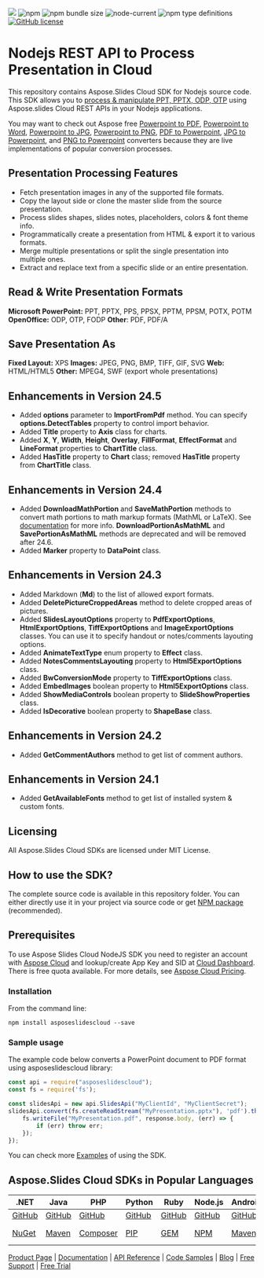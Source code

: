 ![](https://img.shields.io/badge/api-v3.0-lightgrey) ![npm](https://img.shields.io/npm/v/asposeslidescloud) ![npm bundle size](https://img.shields.io/bundlephobia/min/asposeslidescloud) ![node-current](https://img.shields.io/node/v/asposeslidescloud) ![npm type definitions](https://img.shields.io/npm/types/asposeslidescloud) [![GitHub license](https://img.shields.io/github/license/aspose-slides-cloud/aspose-slides-cloud-nodejs)](https://github.com/aspose-slides-cloud/aspose-slides-cloud-nodejs/blob/master/LICENSE)

# Nodejs REST API to Process Presentation in Cloud
This repository contains Aspose.Slides Cloud SDK for Nodejs source code. This SDK allows you to [process & manipulate PPT, PPTX, ODP, OTP](https://products.aspose.cloud/slides/nodejs) using Aspose.slides Cloud REST APIs in your Nodejs applications.

You may want to check out Aspose free [Powerpoint to PDF](https://products.aspose.app/slides/conversion), [Powerpoint to Word](https://products.aspose.app/slides/conversion/ppt-to-word), [Powerpoint to JPG](https://products.aspose.app/slides/conversion/ppt-to-jpg), [Powerpoint to PNG](https://products.aspose.app/slides/conversion/ppt-to-png), [PDF to Powerpoint](https://products.aspose.app/slides/import/pdf-to-powerpoint), [JPG to Powerpoint](https://products.aspose.app/slides/import/jpg-to-ppt), and [PNG to Powerpoint](https://products.aspose.app/slides/import/png-to-ppt) converters because they are live implementations of popular conversion processes.

## Presentation Processing Features

- Fetch presentation images in any of the supported file formats.
- Copy the layout side or clone the master slide from the source presentation.
- Process slides shapes, slides notes, placeholders, colors & font theme info.
- Programmatically create a presentation from HTML & export it to various formats.
- Merge multiple presentations or split the single presentation into multiple ones.
- Extract and replace text from a specific slide or an entire presentation.

## Read & Write Presentation Formats

**Microsoft PowerPoint:** PPT, PPTX, PPS, PPSX, PPTM, PPSM, POTX, POTM
**OpenOffice:** ODP, OTP, FODP
**Other**: PDF, PDF/A

## Save Presentation As

**Fixed Layout:** XPS
**Images:** JPEG, PNG, BMP, TIFF, GIF, SVG
**Web:** HTML/HTML5
**Other:** MPEG4, SWF (export whole presentations)

## Enhancements in Version 24.5

* Added **options** parameter to **ImportFromPdf** method. You can specify **options.DetectTables** property to control import behavior.
* Added **Title** property to **Axis** class for charts.
* Added **X**, **Y**, **Width**, **Height**, **Overlay**, **FillFormat**, **EffectFormat** and **LineFormat** properties to **ChartTitle** class.
* Added **HasTitle** property to **Chart** class; removed **HasTitle** property from **ChartTitle** class.

## Enhancements in Version 24.4

* Added **DownloadMathPortion** and **SaveMathPortion** methods to convert math portions to math markup formats (MathML or LaTeX). See [documentation](https://docs.aspose.cloud/slides/export-a-math-formula/) for more info. **DownloadPortionAsMathML** and **SavePortionAsMathML** methods are deprecated and will be removed after 24.6.
* Added **Marker** property to **DataPoint** class.

## Enhancements in Version 24.3

* Added Markdown (**Md**) to the list of allowed export formats.
* Added **DeletePictureCroppedAreas** method to delete cropped areas of pictures.
* Added **SlidesLayoutOptions** property to **PdfExportOptions**, **HtmlExportOptions**, **TiffExportOptions** and **ImageExportOptions** classes. You can use it to specify handout or notes/comments layouting options.
* Added **AnimateTextType** enum property to **Effect** class.
* Added **NotesCommentsLayouting** property to **Html5ExportOptions** class.
* Added **BwConversionMode** property to **TiffExportOptions** class.
* Added **EmbedImages** boolean property to **Html5ExportOptions** class.
* Added **ShowMediaControls** boolean property to **SlideShowProperties** class.
* Added **IsDecorative** boolean property to **ShapeBase** class.


## Enhancements in Version 24.2

* Added **GetCommentAuthors** method to get list of comment authors.

## Enhancements in Version 24.1

* Added **GetAvailableFonts** method to get list of installed system & custom fonts.

## Licensing
All Aspose.Slides Cloud SDKs are licensed under MIT License.

## How to use the SDK?
The complete source code is available in this repository folder. You can either directly use it in your project via source code or get [NPM package](https://www.npmjs.com/package/asposeslidescloud) (recommended).

## Prerequisites
To use Aspose Slides Cloud NodeJS SDK you need to register an account with [Aspose Cloud](https://www.aspose.cloud/) and lookup/create App Key and SID at [Cloud Dashboard](https://dashboard.aspose.cloud/#/apps). There is free quota available. For more details, see [Aspose Cloud Pricing](https://purchase.aspose.cloud/pricing).

### Installation

From the command line:

	npm install asposeslidescloud --save

### Sample usage

The example code below converts a PowerPoint document to PDF format using asposeslidescloud library:
```js
const api = require("asposeslidescloud");
const fs = require('fs');

const slidesApi = new api.SlidesApi("MyClientId", "MyClientSecret");
slidesApi.convert(fs.createReadStream("MyPresentation.pptx"), 'pdf').then((response) => {
    fs.writeFile("MyPresentation.pdf", response.body, (err) => {
        if (err) throw err;
    });
});
```
You can check more [Examples](Examples) of using the SDK.

## Aspose.Slides Cloud SDKs in Popular Languages

| .NET | Java | PHP | Python | Ruby | Node.js | Android | Swift|Perl|Go|
|---|---|---|---|---|---|---|--|--|--|
| [GitHub](https://github.com/aspose-slides-cloud/aspose-slides-cloud-dotnet) | [GitHub](https://github.com/aspose-slides-cloud/aspose-slides-cloud-java) | [GitHub](https://github.com/aspose-slides-cloud/aspose-slides-cloud-php) | [GitHub](https://github.com/aspose-slides-cloud/aspose-slides-cloud-python) | [GitHub](https://github.com/aspose-slides-cloud/aspose-slides-cloud-ruby)  | [GitHub](https://github.com/aspose-slides-cloud/aspose-slides-cloud-nodejs) | [GitHub](https://github.com/aspose-slides-cloud/aspose-slides-cloud-android) | [GitHub](https://github.com/aspose-slides-cloud/aspose-slides-cloud-swift)|[GitHub](https://github.com/aspose-slides-cloud/aspose-slides-cloud-perl) |[GitHub](https://github.com/aspose-slides-cloud/aspose-slides-cloud-go) |
| [NuGet](https://www.nuget.org/packages/Aspose.slides-Cloud/) | [Maven](https://repository.aspose.cloud/webapp/#/artifacts/browse/tree/General/repo/com/aspose/aspose-slides-cloud) | [Composer](https://packagist.org/packages/aspose/slides-sdk-php) | [PIP](https://pypi.org/project/asposeslidescloud/) | [GEM](https://rubygems.org/gems/aspose_slides_cloud)  | [NPM](https://www.npmjs.com/package/asposeslidescloud) | [Maven](https://repository.aspose.cloud/webapp/#/artifacts/browse/tree/General/repo/com/aspose/aspose-slides-cloud) | [Cocoapods](https://cocoapods.org/pods/AsposeslidesCloud)|[Meta Cpan](https://metacpan.org/release/AsposeSlidesCloud-SlidesApi) | [Go.Dev](https://pkg.go.dev/github.com/aspose-slides-cloud/aspose-slides-cloud-go/) |

[Product Page](https://products.aspose.cloud/slides/nodejs) | [Documentation](https://docs.aspose.cloud/display/slidescloud/Home) | [API Reference](https://apireference.aspose.cloud/slides/) | [Code Samples](https://github.com/aspose-slides-cloud/aspose-slides-cloud-nodejs) | [Blog](https://blog.aspose.cloud/category/slides/) | [Free Support](https://forum.aspose.cloud/c/slides) | [Free Trial](https://dashboard.aspose.cloud/#/apps)
